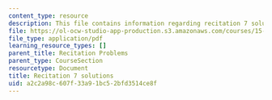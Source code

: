 ```yaml
---
content_type: resource
description: This file contains information regarding recitation 7 solutions.
file: https://ol-ocw-studio-app-production.s3.amazonaws.com/courses/15-053-optimization-methods-in-management-science-spring-2013/a2c2a98c607f33a91bc52bfd3514ce8f_MIT15_053S13_rec07sol.pdf
file_type: application/pdf
learning_resource_types: []
parent_title: Recitation Problems
parent_type: CourseSection
resourcetype: Document
title: Recitation 7 solutions
uid: a2c2a98c-607f-33a9-1bc5-2bfd3514ce8f
---
```

